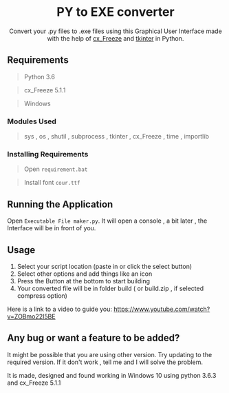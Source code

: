 <h1 align="center">PY to EXE converter</h1>
<p align="center">Convert your .py files to .exe files using this Graphical User Interface made with the help of <a href="https://anthony-tuininga.github.io/cx_Freeze/">cx_Freeze</a> and <a href="https://wiki.python.org/moin/TkInter">tkinter</a> in Python.</p>

## Requirements
> Python 3.6

> cx_Freeze 5.1.1

> Windows


### Modules Used
> sys , os , shutil , subprocess , tkinter , cx_Freeze , time , importlib
 
### Installing Requirements
> Open ```requirement.bat``` 

> Install font ```cour.ttf```

## Running the Application
Open ```Executable File maker.py```. It will open a console , a bit later , the Interface will be in front of you.

## Usage
1. Select your script location (paste in or click the select button)
2. Select other options and add things like an icon
3. Press the Button at the bottom to start building
4. Your converted file will be in folder build ( or build.zip , if selected compress option)

Here is a link to a video to guide you: https://www.youtube.com/watch?v=ZOBmo22I5BE

## Any bug or want a feature to be added?
It might be possible that you are using other version. Try updating to the required version. If it don't work , tell me and I will solve the problem.







It is made, designed and found working in Windows 10 using python 3.6.3 and cx_Freeze 5.1.1


